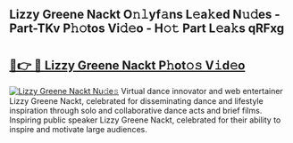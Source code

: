 ## Lizzy Greene Nackt O𝚗𝚕yf𝚊ns L𝚎a𝚔ed N𝚞𝚍es - Part-TKv P𝚑𝚘tos Vi𝚍𝚎o - H𝚘𝚝 Part L𝚎a𝚔s qRFxg

# <h2><a href="http://kfbtv5k.oniu.top/?m=Lizzy+Greene+Nackt">🔗👉 🔴 Lizzy Greene Nackt P𝚑ot𝚘𝚜 V𝚒d𝚎o</a></h2>

[![Lizzy Greene Nackt Nu𝚍e𝚜](https://i.imgur.com/0qMVB7G.gif)](http://kfbtv5k.oniu.top/?m=Lizzy+Greene+Nackt)
Virtual dance innovator and web entertainer Lizzy Greene Nackt, celebrated for disseminating dance and lifestyle inspiration through solo and collaborative dance acts and brief films. Inspiring public speaker Lizzy Greene Nackt, celebrated for their ability to inspire and motivate large audiences.  
